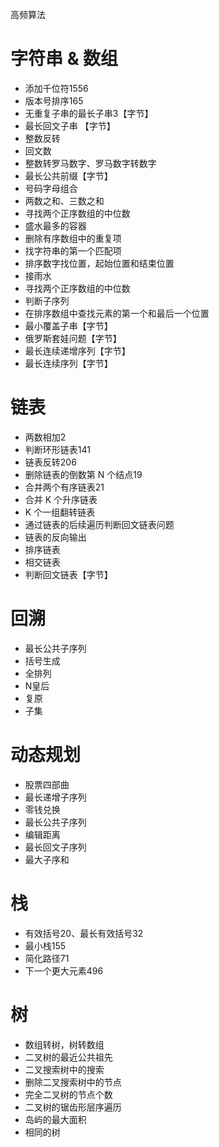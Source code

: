 高频算法 

# 字符串 & 数组
- 添加千位符1556
- 版本号排序165
- 无重复子串的最长子串3【字节】
- 最长回文子串 【字节】
- 整数反转
- 回文数
- 整数转罗马数字、罗马数字转数字
- 最长公共前缀【字节】
- 号码字母组合
- 两数之和、三数之和
- 寻找两个正序数组的中位数
- 盛水最多的容器
- 删除有序数组中的重复项
- 找字符串的第一个匹配项
- 排序数字找位置，起始位置和结束位置
- 接雨水
- 寻找两个正序数组的中位数
- 判断子序列
- 在排序数组中查找元素的第一个和最后一个位置
- 最小覆盖子串【字节】
- 俄罗斯套娃问题【字节】
- 最长连续递增序列【字节】
- 最长连续序列【字节】

# 链表
- 两数相加2
- 判断环形链表141
- 链表反转206
- 删除链表的倒数第 N 个结点19
- 合并两个有序链表21
- 合并 K 个升序链表
- K 个一组翻转链表
- 通过链表的后续遍历判断回文链表问题
- 链表的反向输出
- 排序链表
- 相交链表
- 判断回文链表【字节】

# 回溯
- 最长公共子序列
- 括号生成
- 全排列
- N皇后
- 复原
- 子集

# 动态规划
- 股票四部曲
- 最长递增子序列
- 零钱兑换
- 最长公共子序列
- 编辑距离
- 最长回文子序列
- 最大子序和

# 栈
- 有效括号20、最长有效括号32
- 最小栈155
- 简化路径71
- 下一个更大元素496

# 树
- 数组转树，树转数组
- 二叉树的最近公共祖先
- 二叉搜索树中的搜索
- 删除二叉搜索树中的节点
- 完全二叉树的节点个数
- 二叉树的锯齿形层序遍历
- 岛屿的最大面积
- 相同的树
